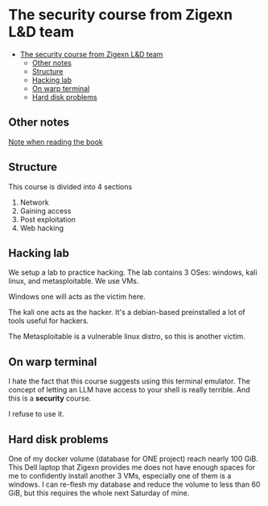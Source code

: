# The security course from Zigexn L&D team

<!--toc:start-->
- [The security course from Zigexn L&D team](#the-security-course-from-zigexn-ld-team)
  - [Other notes](#other-notes)
  - [Structure](#structure)
  - [Hacking lab](#hacking-lab)
  - [On warp terminal](#on-warp-terminal)
  - [Hard disk problems](#hard-disk-problems)
<!--toc:end-->

## Other notes

[Note when reading the book](./reading_book.md)

## Structure

This course is divided into 4 sections

1. Network
2. Gaining access
3. Post exploitation
4. Web hacking

## Hacking lab

We setup a lab to practice hacking. The lab contains 3 OSes: windows, kali
linux, and metasploitable. We use VMs.

Windows one will acts as the victim here.

The kali one acts as the hacker. It's a debian-based preinstalled a lot of
tools useful for hackers.

The Metasploitable is a vulnerable linux distro, so this is another victim.

## On warp terminal

I hate the fact that this course suggests using this terminal emulator. The
concept of letting an LLM have access to your shell is really terrible. And
this is a **security** course.

I refuse to use it.

## Hard disk problems

One of my docker volume (database for ONE project) reach nearly 100 GiB. This
Dell laptop that Zigexn provides me does not have enough spaces for me to
confidently install another 3 VMs, especially one of them is a windows. I can
re-flesh my database and reduce the volume to less than 60 GiB, but this
requires the whole next Saturday of mine.
